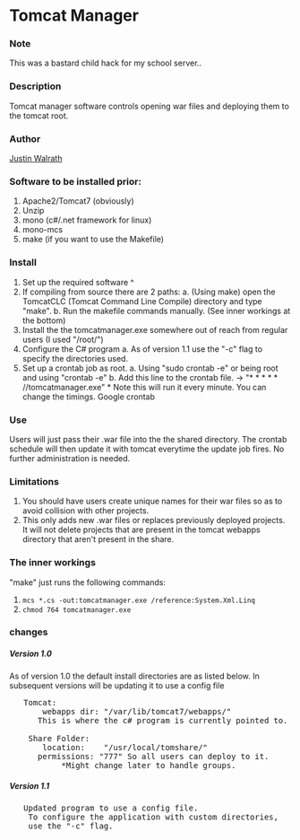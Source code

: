 Tomcat Manager
=============

### Note
This was a bastard child hack for my school server..

### Description
Tomcat manager software controls opening war files and deploying them to the tomcat root.

### Author
[Justin Walrath](mailto:walrathjaw@gmail.com)

### Software to be installed prior:
1. Apache2/Tomcat7 (obviously)
2. Unzip
3. mono (c#/.net framework for linux)
4. mono-mcs
5. make (if you want to use the Makefile)

### Install
1. Set up the required software ^
2. If compiling from source there are 2 paths:
	a. (Using make) open the TomcatCLC (Tomcat Command Line Compile) directory and type "make".
      	b. Run the makefile commands manually. (See inner workings at the bottom)
3. Install the the tomcatmanager.exe somewhere out of reach from regular users (I used "/root/")
4. Configure the C# program
      	a. As of version 1.1 use the "-c" flag to specify the directories used.
5. Set up a crontab job as root.
	a. Using "sudo crontab -e" or being root and using "crontab -e"
	b. Add this line to the crontab file. -> "* * * * * /<locationOfExecutable>/tomcatmanager.exe"
		* Note this will run it every minute. You can change the timings. Google crontab

### Use
   Users will just pass their .war file into the the shared directory.
   The crontab schedule will then update it with tomcat everytime the update job fires.
   No further administration is needed.

### Limitations
   1. You should have users create unique names for their war files so as to avoid collision with other projects.
   2. This only adds new .war files or replaces previously deployed projects.
      It will not delete projects that are present in the tomcat webapps directory that aren't present in the share.

### The inner workings
"make" just runs the following commands:
1. `mcs *.cs -out:tomcatmanager.exe /reference:System.Xml.Linq`
2. `chmod 764 tomcatmanager.exe`

### changes
##### Version 1.0
As of version 1.0 the default install directories are as listed below. In subsequent versions will be updating it to use a config file

<pre>
   Tomcat:
	   webapps dir: "/var/lib/tomcat7/webapps/"
      This is where the c# program is currently pointed to.

	Share Folder:
	   location:    "/usr/local/tomshare/"
      permissions: "777" So all users can deploy to it.
		   *Might change later to handle groups.
</pre>

##### Version 1.1

<pre>
   Updated program to use a config file.
	To configure the application with custom directories,
	use the "-c" flag.
</pre>
